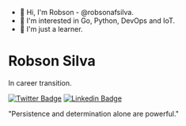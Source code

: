 - 👋 Hi, I'm Robson - @robsonafsilva.
- 👀 I'm interested in Go, Python, DevOps and IoT.
- 🌱 I'm just a learner.


# Robson Silva 

In career transition.

[![Twitter Badge](https://img.shields.io/badge/Twitter-1DA1F2?style=for-the-badge&logo=twitter&logoColor=white)](https://twitter.com/robsonap)
[![Linkedin Badge](https://img.shields.io/badge/LinkedIn-0077B5?style=for-the-badge&logo=linkedin&logoColor=white)](https://www.linkedin.com/in/robsonafsilva)

 "Persistence and determination alone are powerful."


<!---
robsonap/robsonap is a ✨ special ✨ repository because its `README.md` (this file) appears on your GitHub profile.
You can click the Preview link to take a look at your changes.
💞️ I’m looking to collaborate on ...
- 📫 How to reach me: my [Linkedin](https://www.linkedin.com/in/robsonapsilva)
--->


